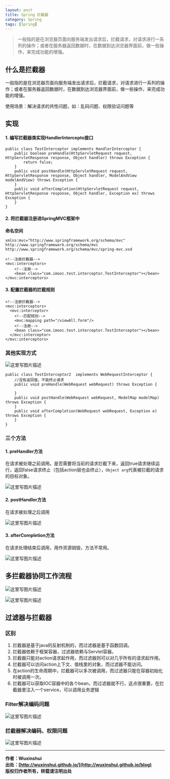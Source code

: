 ```yaml
---
layout: post
title: Spring 拦截器
category: Spring 
tags: [Spring]
---
```


>一般指的是在浏览器页面向服务端发出请求后，拦截请求，对请求进行一系列的操作；或者在服务器返回数据时，在数据到达浏览器界面前，做一些操作，来完成功能的增强。


## 什么是拦截器

一般指的是在浏览器页面向服务端发出请求后，拦截请求，对请求进行一系列的操作；或者在服务器返回数据时，在数据到达浏览器界面前，做一些操作，来完成功能的增强。

使用场景：解决请求的共性问题，如：乱码问题、权限验证问题等

## 实现
#### 1. 编写拦截器类实现HandlerIntercepto接口

```
public class TestInterceptor implements HandlerInterceptor {
    public boolean preHandle(HttpServletRequest request, HttpServletResponse response, Object handler) throws Exception {
        return false;
    }
    public void postHandle(HttpServletRequest request, HttpServletResponse response, Object handler, ModelAndView modelAndView) throws Exception {
    }
    public void afterCompletion(HttpServletRequest request, HttpServletResponse response, Object handler, Exception ex) throws Exception {
    }
}
```

#### 2. 将拦截器注册进SpringMVC框架中

**命名空间**
```
xmlns:mvc="http://www.springframework.org/schema/mvc"
http://www.springframework.org/schema/mvc
http://www.springframework.org/schema/mvc/spring-mvc.xsd
```
```
<!--注册拦截器-->
<mvc:interceptors>
    <!--注册-->
    <bean class="com.imooc.test.interceptor.TestInterceptor"></bean>
</mvc:interceptors>
```

#### 3. 配置拦截器的拦截规则
```
<!--注册拦截器-->
<mvc:interceptors>
  <mvc:interceptor>
    <!--匹配规则-->
    <mvc:mapping path="/viewAll.form"/>
    <!--注册-->
    <bean class="com.imooc.test.interceptor.TestInterceptor"></bean>
  </mvc:interceptor>
</mvc:interceptors>
```

### 其他实现方式

![这里写图片描述](http://img.blog.csdn.net/20170110154015180?watermark/2/text/aHR0cDovL2Jsb2cuY3Nkbi5uZXQvUmlja3lJVA==/font/5a6L5L2T/fontsize/400/fill/I0JBQkFCMA==/dissolve/70/gravity/SouthEast)

```
public class TestInterceptor2  implements WebRequestInterceptor {
	//没有返回值，不能终止请求
    public void preHandle(WebRequest webRequest) throws Exception {
        
    }
    public void postHandle(WebRequest webRequest, ModelMap modelMap) throws Exception {
    }
    public void afterCompletion(WebRequest webRequest, Exception e) throws Exception {
    }
}
```

### 三个方法

#### 1. preHandler方法
在请求被处理之前调用。是否需要将当前的请求拦截下来，返回true请求继续运行，返回false请求终止（包括action层也会终止），`Object arg`代表被拦截的请求的目标对象。

![这里写图片描述](http://img.blog.csdn.net/20170110154344041?watermark/2/text/aHR0cDovL2Jsb2cuY3Nkbi5uZXQvUmlja3lJVA==/font/5a6L5L2T/fontsize/400/fill/I0JBQkFCMA==/dissolve/70/gravity/SouthEast)

#### 2. postHandler方法

在请求被处理之后调用

![这里写图片描述](http://img.blog.csdn.net/20170110154501152?watermark/2/text/aHR0cDovL2Jsb2cuY3Nkbi5uZXQvUmlja3lJVA==/font/5a6L5L2T/fontsize/400/fill/I0JBQkFCMA==/dissolve/70/gravity/SouthEast)

#### 3. afterCompletion方法
在请求处理结束后调用，用作资源销毁，方法不常用。

![这里写图片描述](http://img.blog.csdn.net/20170110172518776?watermark/2/text/aHR0cDovL2Jsb2cuY3Nkbi5uZXQvUmlja3lJVA==/font/5a6L5L2T/fontsize/400/fill/I0JBQkFCMA==/dissolve/70/gravity/SouthEast)

## 多拦截器协同工作流程

![这里写图片描述](http://img.blog.csdn.net/20170110161733026?watermark/2/text/aHR0cDovL2Jsb2cuY3Nkbi5uZXQvUmlja3lJVA==/font/5a6L5L2T/fontsize/400/fill/I0JBQkFCMA==/dissolve/70/gravity/SouthEast)

![这里写图片描述](http://img.blog.csdn.net/20170110161743479?watermark/2/text/aHR0cDovL2Jsb2cuY3Nkbi5uZXQvUmlja3lJVA==/font/5a6L5L2T/fontsize/400/fill/I0JBQkFCMA==/dissolve/70/gravity/SouthEast)


## 过滤器与拦截器
### 区别
1. 拦截器是基于java的反射机制的，而过滤器是基于函数回调。
2. 拦截器依赖于框架容器，过滤器依赖与Servlet容器。
3. 拦截器只能对action请求起作用，而过滤器则可以对几乎所有的请求起作用。
4. 拦截器可以访问action上下文、值栈里的对象，而过滤器不能访问。
5. 在action的生命周期中，拦截器可以多次被调用，而过滤器只能在容器初始化时被调用一次。
6. 拦截器可以获取IOC容器中的各个bean，而过滤器就不行，这点很重要，在拦截器里注入一个service，可以调用业务逻辑


### Filter解决编码问题
![这里写图片描述](http://img.blog.csdn.net/20170110155554558?watermark/2/text/aHR0cDovL2Jsb2cuY3Nkbi5uZXQvUmlja3lJVA==/font/5a6L5L2T/fontsize/400/fill/I0JBQkFCMA==/dissolve/70/gravity/SouthEast)

### 拦截器解决编码、权限问题
![这里写图片描述](http://img.blog.csdn.net/20170110155736701?watermark/2/text/aHR0cDovL2Jsb2cuY3Nkbi5uZXQvUmlja3lJVA==/font/5a6L5L2T/fontsize/400/fill/I0JBQkFCMA==/dissolve/70/gravity/SouthEast)

---

**作者：Wuxinshui**  
**出处：[http://wuxinshui.github.io/](http://wuxinshui.github.io/blog)**      
**版权归作者所有，转载请注明出处** 